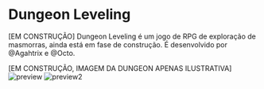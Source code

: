 # Dungeon Leveling

[EM CONSTRUÇÃO] Dungeon Leveling é um jogo de RPG de exploração de masmorras, ainda está em fase de construção. É desenvolvido por @Agahtrix e @Octo.

[EM CONSTRUÇÃO, IMAGEM DA DUNGEON APENAS ILUSTRATIVA]
![preview](https://github.com/user-attachments/assets/a3ccc9f1-4089-4110-8255-6cad0013f38d)
![preview2](https://github.com/user-attachments/assets/52138e1f-4b67-4021-8892-05a8fc593169)

